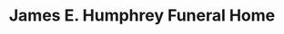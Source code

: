 ---
title: "James E. Humphrey Funeral Home"
url: /pottsville/james-e-humphrey-funeral-home/
shop: funeral directors
---